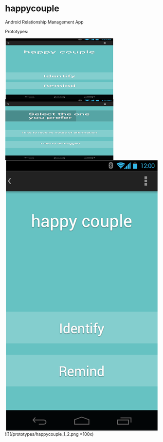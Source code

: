 # happycouple
Android Relationship Management App

Prototypes:

<img src="/prototypes/happycouple_1.png" align="left" height="200" width="357">
<img src="/prototypes/happycouple_1_2.png" align="left" height="200" width="357">

![](/prototypes/happycouple_1.png)
![](/prototypes/happycouple_1_2.png =100x)
